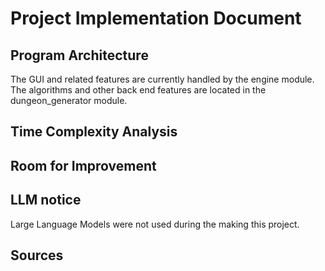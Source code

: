 # Project Implementation Document

## Program Architecture

The GUI and related features are currently handled by the engine module. The algorithms and other back end features are located
in the dungeon_generator module.

## Time Complexity Analysis

## Room for Improvement

## LLM notice

Large Language Models were not used during the making this project.

## Sources